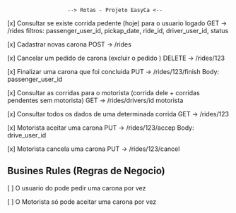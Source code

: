                       --> Rotas - Projeto EasyCa <--

[x] Consultar se existe corrida pedente (hoje) para o usuario logado
GET -> /rides
filtros: passenger_user_id, pickap_date, ride_id, driver_user_id, status

[x] Cadastrar novas carona
POST -> /rides

[x] Cancelar um pedido de carona (excluir o pedido )
DELETE -> /rides/123

[x] Finalizar uma carona que foi concluida
PUT -> /rides/123/finish
Body: passenger_user_id

[x] Consultar as corridas para o motorista (corrida dele + corridas pendentes sem motorista)
GET -> /rides/drivers/id motorista

[x] Consultar todos os dados de uma determinada corrida
GET -> /rides/123

[x] Motorista aceitar uma carona
PUT -> /rides/123/accep
Body: drive_user_id

[x] Motorista cancela uma carona
PUT -> /rides/123/cancel

## Busines Rules (Regras de Negocio)

[ ] O usuario do pode pedir uma carona por vez

[ ] O Motorista só pode aceitar uma carona por vez
